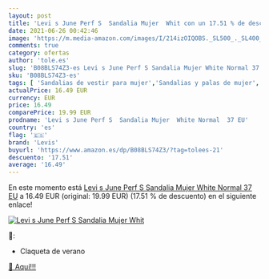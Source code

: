 ```yaml
---
layout: post
title: 'Levi s June Perf S  Sandalia Mujer  Whit con un 17.51 % de descuento'
date: 2021-06-26 00:42:46
image: 'https://m.media-amazon.com/images/I/214izOIQOBS._SL500_._SL400_.jpg'
comments: true
category: ofertas
author: 'tole.es'
slug: 'B08BLS74Z3-es Levi s June Perf S Sandalia Mujer White Normal 37 EU'
sku: 'B08BLS74Z3-es'
tags: [ 'Sandalias de vestir para mujer','Sandalias y palas de mujer','Zapatos','Zapatos para mujer','Zapatos y complementos','levis','sandalia', ]
actualPrice: 16.49 EUR
currency: EUR
price: 16.49
comparePrice: 19.99 EUR
prodname: 'Levi s June Perf S  Sandalia Mujer  White Normal  37 EU'
country: 'es'
flag: '🇪🇸'
brand: 'Levis'
buyurl: 'https://www.amazon.es/dp/B08BLS74Z3/?tag=tolees-21'
descuento: '17.51'
average: '16.49'
---
```


En este momento está [Levi s June Perf S  Sandalia Mujer  White Normal  37 EU](https://www.amazon.es/dp/B08BLS74Z3/?tag=tolees-21) a 16.49 EUR (original: 19.99 EUR) (17.51 %  de descuento) en el siguiente enlace!

[![Levi s June Perf S  Sandalia Mujer  Whit](https://m.media-amazon.com/images/I/214izOIQOBS._SL500_._SL400_.jpg)](https://www.amazon.es/dp/B08BLS74Z3/?tag=tolees-21)

🔎:

- Claqueta de verano

[🛒 Aquí!!!](https://www.amazon.es/dp/B08BLS74Z3/?tag=tolees-21)
